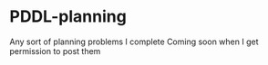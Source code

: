 # PDDL-planning
Any sort of planning problems I complete 
Coming soon when I get permission to post them
